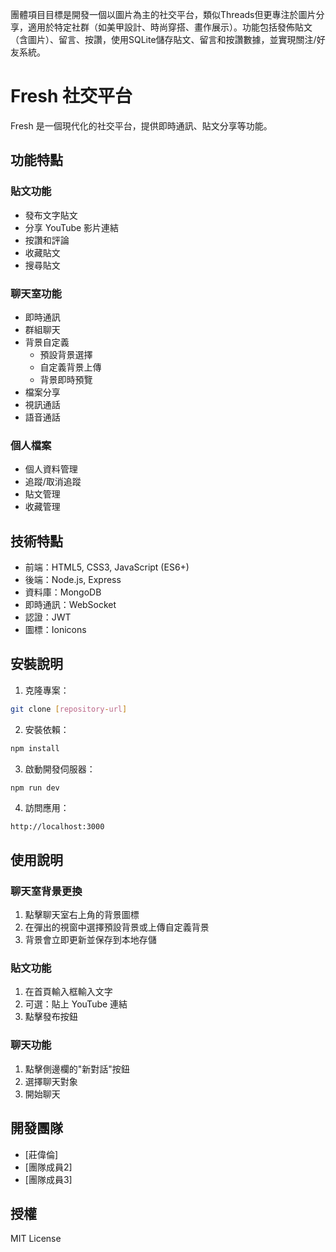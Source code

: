 團體項目目標是開發一個以圖片為主的社交平台，類似Threads但更專注於圖片分享，適用於特定社群（如美甲設計、時尚穿搭、畫作展示）。功能包括發佈貼文（含圖片）、留言、按讚，使用SQLite儲存貼文、留言和按讚數據，並實現關注/好友系統。

# Fresh 社交平台

Fresh 是一個現代化的社交平台，提供即時通訊、貼文分享等功能。

## 功能特點

### 貼文功能
- 發布文字貼文
- 分享 YouTube 影片連結
- 按讚和評論
- 收藏貼文
- 搜尋貼文

### 聊天室功能
- 即時通訊
- 群組聊天
- 背景自定義
  - 預設背景選擇
  - 自定義背景上傳
  - 背景即時預覽
- 檔案分享
- 視訊通話
- 語音通話

### 個人檔案
- 個人資料管理
- 追蹤/取消追蹤
- 貼文管理
- 收藏管理

## 技術特點

- 前端：HTML5, CSS3, JavaScript (ES6+)
- 後端：Node.js, Express
- 資料庫：MongoDB
- 即時通訊：WebSocket
- 認證：JWT
- 圖標：Ionicons

## 安裝說明

1. 克隆專案：
```bash
git clone [repository-url]
```

2. 安裝依賴：
```bash
npm install
```

3. 啟動開發伺服器：
```bash
npm run dev
```

4. 訪問應用：
```
http://localhost:3000
```

## 使用說明

### 聊天室背景更換
1. 點擊聊天室右上角的背景圖標
2. 在彈出的視窗中選擇預設背景或上傳自定義背景
3. 背景會立即更新並保存到本地存儲

### 貼文功能
1. 在首頁輸入框輸入文字
2. 可選：貼上 YouTube 連結
3. 點擊發布按鈕

### 聊天功能
1. 點擊側邊欄的"新對話"按鈕
2. 選擇聊天對象
3. 開始聊天

## 開發團隊

- [莊偉倫]
- [團隊成員2]
- [團隊成員3]

## 授權

MIT License
